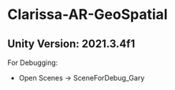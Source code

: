 # Clarissa-AR-GeoSpatial

## Unity Version: 2021.3.4f1

For Debugging:
- Open Scenes -> SceneForDebug_Gary
